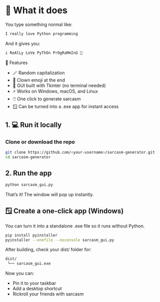 # 🧠 What it does

You type something normal like:
```css
I really love Python programming
```
And it gives you:
```css
i ReAlLy LoVe PyThOn PrOgRaMmInG 🤡
```

🚀 Features
- 🪄 Random capitalization
- 🤡 Clown emoji at the end
- 🧠 GUI built with Tkinter (no terminal needed)
- ⚡ Works on Windows, macOS, and Linux
- 🖱️ One click to generate sarcasm
- 🪟 Can be turned into a .exe app for instant access

## 1. 💻 Run it locally

### Clone or download the repo

```bash
git clone https://github.com/<your-username>/sarcasm-generator.git
cd sarcasm-generator
```

## 2. Run the app

```bash
python sarcasm_gui.py
```
That’s it! The window will pop up instantly.

## 🪟 Create a one-click app (Windows)

You can turn it into a standalone .exe file so it runs without Python.

```bash
pip install pyinstaller
pyinstaller --onefile --noconsole sarcasm_gui.py
```

After building, check your dist/ folder for:
```bash
dist/
 └── sarcasm_gui.exe
```

Now you can:

- Pin it to your taskbar
- Add a desktop shortcut
- Rickroll your friends with sarcasm
